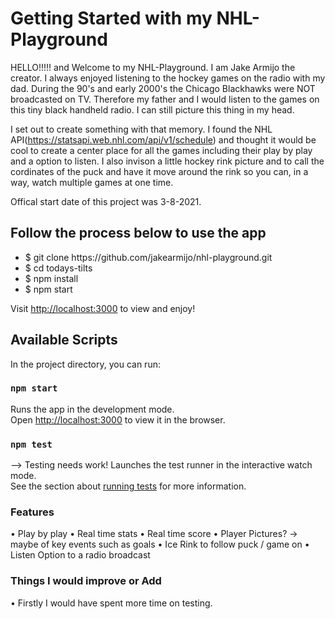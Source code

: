 

# Getting Started with my NHL-Playground

HELLO!!!!! and Welcome to my NHL-Playground. I am Jake Armijo the creator. I always enjoyed listening to the hockey games on the radio with my dad. During the 90's and early 2000's the Chicago Blackhawks were NOT broadcasted on TV. Therefore my father and I would listen to the games on this tiny black handheld radio. I can still picture this thing in my head. 

I set out to create something with that memory. I found the NHL API(https://statsapi.web.nhl.com/api/v1/schedule) and thought it would be cool to create a center place for all the games including their play by play and a option to listen. I also invison a little hockey rink picture and to call the cordinates of the puck and have it move around the rink so you can, in a way, watch multiple games at one time.

Offical start date of this project was 3-8-2021.

## Follow the process below to use the app
<ul>
  <li> $ git clone https://github.com/jakearmijo/nhl-playground.git</li> 
  <li> $ cd todays-tilts</li> 
  <li> $ npm install</li> 
  <li> $ npm start</li> 
</ul>

Visit <a href='http://localhost:3000' target='blank'>http://localhost:3000</a> to view and enjoy!

## Available Scripts

In the project directory, you can run:

### `npm start`

Runs the app in the development mode.\
Open <a href='http://localhost:3000' target='blank'>http://localhost:3000</a> to view it in the browser.

### `npm test`
--> Testing needs work!
Launches the test runner in the interactive watch mode.\
See the section about [running tests](https://github.com/jakearmijo) for more information.

### Features

• Play by play
• Real time stats
• Real time score
• Player Pictures? -> maybe of key events such as goals
• Ice Rink to follow puck / game on
• Listen Option to a radio broadcast


### Things I would improve or Add

• Firstly I would have spent more time on testing. 
